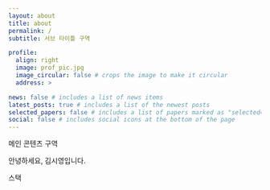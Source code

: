 ```yaml
---
layout: about
title: about
permalink: /
subtitle: 서브 타이틀 구역

profile:
  align: right
  image: prof_pic.jpg
  image_circular: false # crops the image to make it circular
  address: >

news: false # includes a list of news items
latest_posts: true # includes a list of the newest posts
selected_papers: false # includes a list of papers marked as "selected={true}"
social: false # includes social icons at the bottom of the page
---
```


메인 콘텐츠 구역

안녕하세요, 김시영입니다.

스택
